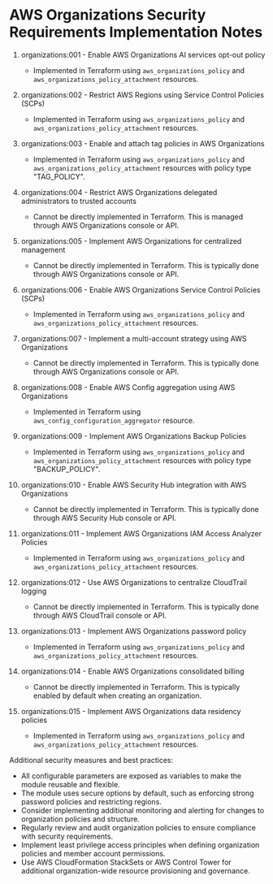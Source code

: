 # AWS Organizations Security Requirements Implementation Notes

1. organizations:001 - Enable AWS Organizations AI services opt-out policy
   - Implemented in Terraform using `aws_organizations_policy` and `aws_organizations_policy_attachment` resources.

2. organizations:002 - Restrict AWS Regions using Service Control Policies (SCPs)
   - Implemented in Terraform using `aws_organizations_policy` and `aws_organizations_policy_attachment` resources.

3. organizations:003 - Enable and attach tag policies in AWS Organizations
   - Implemented in Terraform using `aws_organizations_policy` and `aws_organizations_policy_attachment` resources with policy type "TAG_POLICY".

4. organizations:004 - Restrict AWS Organizations delegated administrators to trusted accounts
   - Cannot be directly implemented in Terraform. This is managed through AWS Organizations console or API.

5. organizations:005 - Implement AWS Organizations for centralized management
   - Cannot be directly implemented in Terraform. This is typically done through AWS Organizations console or API.

6. organizations:006 - Enable AWS Organizations Service Control Policies (SCPs)
   - Implemented in Terraform using `aws_organizations_policy` and `aws_organizations_policy_attachment` resources.

7. organizations:007 - Implement a multi-account strategy using AWS Organizations
   - Cannot be directly implemented in Terraform. This is typically done through AWS Organizations console or API.

8. organizations:008 - Enable AWS Config aggregation using AWS Organizations
   - Implemented in Terraform using `aws_config_configuration_aggregator` resource.

9. organizations:009 - Implement AWS Organizations Backup Policies
   - Implemented in Terraform using `aws_organizations_policy` and `aws_organizations_policy_attachment` resources with policy type "BACKUP_POLICY".

10. organizations:010 - Enable AWS Security Hub integration with AWS Organizations
    - Cannot be directly implemented in Terraform. This is typically done through AWS Security Hub console or API.

11. organizations:011 - Implement AWS Organizations IAM Access Analyzer Policies
    - Implemented in Terraform using `aws_organizations_policy` and `aws_organizations_policy_attachment` resources.

12. organizations:012 - Use AWS Organizations to centralize CloudTrail logging
    - Cannot be directly implemented in Terraform. This is typically done through AWS CloudTrail console or API.

13. organizations:013 - Implement AWS Organizations password policy
    - Implemented in Terraform using `aws_organizations_policy` and `aws_organizations_policy_attachment` resources.

14. organizations:014 - Enable AWS Organizations consolidated billing
    - Cannot be directly implemented in Terraform. This is typically enabled by default when creating an organization.

15. organizations:015 - Implement AWS Organizations data residency policies
    - Implemented in Terraform using `aws_organizations_policy` and `aws_organizations_policy_attachment` resources.

Additional security measures and best practices:
- All configurable parameters are exposed as variables to make the module reusable and flexible.
- The module uses secure options by default, such as enforcing strong password policies and restricting regions.
- Consider implementing additional monitoring and alerting for changes to organization policies and structure.
- Regularly review and audit organization policies to ensure compliance with security requirements.
- Implement least privilege access principles when defining organization policies and member account permissions.
- Use AWS CloudFormation StackSets or AWS Control Tower for additional organization-wide resource provisioning and governance.